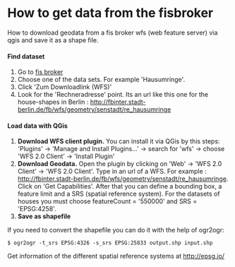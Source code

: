 How to get data from the fisbroker
==============

How to download geodata from a fis broker wfs (web feature server) via qgis and save it as a shape file.


#### Find dataset

  1. Go to [fis broker](http://fbinter.stadt-berlin.de/fb/index.jsp)
  2. Choose one of the data sets. For example 'Hausumringe'.
  3. Click 'Zum Downloadlink (WFS)'
  4. Look for the 'Rechneradresse' point. Its an url like this one for the house-shapes in Berlin : http://fbinter.stadt-berlin.de/fb/wfs/geometry/senstadt/re_hausumringe

#### Load data with QGis

  1. **Download WFS client plugin.** You can install it via QGis by this steps: 'Plugins' -> 'Manage and Install Plugins...' -> search for 'wfs' -> choose 'WFS 2.0 Client' -> 'Install Plugin'
  2. **Download Geodata.** Open the plugin by clicking on 'Web' -> 'WFS 2.0 Client' -> 'WFS 2.0 Client'. Type in an url of a WFS. For example : http://fbinter.stadt-berlin.de/fb/wfs/geometry/senstadt/re_hausumringe. Click on 'Get Capabilities'. After that you can define a bounding box, a feature limit and a SRS (spatial reference system). For the datasets of houses you must choose featureCount = '550000' and SRS = 'EPSG:4258'.
  3. **Save as shapefile**

If you need to convert the shapefile you can do it with the help of ogr2ogr:

```
$ ogr2ogr -t_srs EPSG:4326 -s_srs EPSG:25833 output.shp input.shp
```

Get information of the different spatial reference systems at http://epsg.io/
